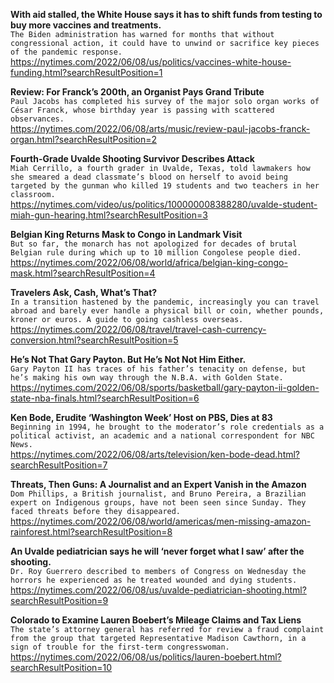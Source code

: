 **With aid stalled, the White House says it has to shift funds from testing to buy more vaccines and treatments.**\
`The Biden administration has warned for months that without congressional action, it could have to unwind or sacrifice key pieces of the pandemic response.`\
https://nytimes.com/2022/06/08/us/politics/vaccines-white-house-funding.html?searchResultPosition=1

**Review: For Franck’s 200th, an Organist Pays Grand Tribute**\
`Paul Jacobs has completed his survey of the major solo organ works of César Franck, whose birthday year is passing with scattered observances.`\
https://nytimes.com/2022/06/08/arts/music/review-paul-jacobs-franck-organ.html?searchResultPosition=2

**Fourth-Grade Uvalde Shooting Survivor Describes Attack**\
`Miah Cerrillo, a fourth grader in Uvalde, Texas, told lawmakers how she smeared a dead classmate’s blood on herself to avoid being targeted by the gunman who killed 19 students and two teachers in her classroom.`\
https://nytimes.com/video/us/politics/100000008388280/uvalde-student-miah-gun-hearing.html?searchResultPosition=3

**Belgian King Returns Mask to Congo in Landmark Visit**\
`But so far, the monarch has not apologized for decades of brutal Belgian rule during which up to 10 million Congolese people died.`\
https://nytimes.com/2022/06/08/world/africa/belgian-king-congo-mask.html?searchResultPosition=4

**Travelers Ask, Cash, What’s That?**\
`In a transition hastened by the pandemic, increasingly you can travel abroad and barely ever handle a physical bill or coin, whether pounds, kroner or euros. A guide to going cashless overseas.`\
https://nytimes.com/2022/06/08/travel/travel-cash-currency-conversion.html?searchResultPosition=5

**He’s Not That Gary Payton. But He’s Not Not Him Either.**\
`Gary Payton II has traces of his father’s tenacity on defense, but he’s making his own way through the N.B.A. with Golden State.`\
https://nytimes.com/2022/06/08/sports/basketball/gary-payton-ii-golden-state-nba-finals.html?searchResultPosition=6

**Ken Bode, Erudite ‘Washington Week’ Host on PBS, Dies at 83**\
`Beginning in 1994, he brought to the moderator’s role credentials as a political activist, an academic and a national correspondent for NBC News.`\
https://nytimes.com/2022/06/08/arts/television/ken-bode-dead.html?searchResultPosition=7

**Threats, Then Guns: A Journalist and an Expert Vanish in the Amazon**\
`Dom Phillips, a British journalist, and Bruno Pereira, a Brazilian expert on Indigenous groups, have not been seen since Sunday. They faced threats before they disappeared.`\
https://nytimes.com/2022/06/08/world/americas/men-missing-amazon-rainforest.html?searchResultPosition=8

**An Uvalde pediatrician says he will ‘never forget what I saw’ after the shooting.**\
`Dr. Roy Guerrero described to members of Congress on Wednesday the horrors he experienced as he treated wounded and dying students.`\
https://nytimes.com/2022/06/08/us/uvalde-pediatrician-shooting.html?searchResultPosition=9

**Colorado to Examine Lauren Boebert’s Mileage Claims and Tax Liens**\
`The state’s attorney general has referred for review a fraud complaint from the group that targeted Representative Madison Cawthorn, in a sign of trouble for the first-term congresswoman.`\
https://nytimes.com/2022/06/08/us/politics/lauren-boebert.html?searchResultPosition=10

